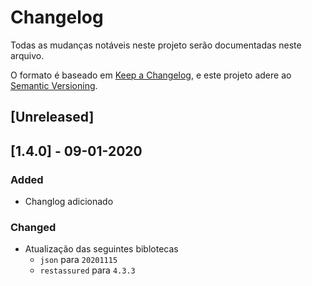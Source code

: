 # Changelog
Todas as mudanças notáveis neste projeto serão documentadas neste arquivo.

O formato é baseado em [Keep a Changelog](https://keepachangelog.com/en/1.0.0/),
e este projeto adere ao [Semantic Versioning](https://semver.org/spec/v2.0.0.html).

## [Unreleased]

## [1.4.0] - 09-01-2020

### Added
- Changlog adicionado

### Changed
- Atualização das seguintes biblotecas
   - `json` para `20201115`
   - `restassured` para `4.3.3`